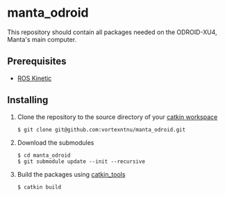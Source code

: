 # manta_odroid

This repository should contain all packages needed on the ODROID-XU4, Manta's main computer.

## Prerequisites

* [ROS Kinetic](http://wiki.ros.org/kinetic/Installation/Ubuntu)

## Installing

1. Clone the repository to the source directory of your [catkin workspace](http://wiki.ros.org/catkin/Tutorials/create_a_workspace)

   ```shell
   $ git clone git@github.com:vortexntnu/manta_odroid.git
   ```

2. Download the submodules

   ```shell
   $ cd manta_odroid
   $ git submodule update --init --recursive
   ```

3. Build the packages using [catkin_tools](https://catkin-tools.readthedocs.io/en/latest/installing.html)

   ```bash
   $ catkin build
   ```

